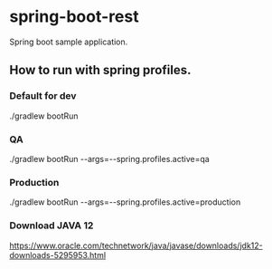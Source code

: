 # spring-boot-rest
Spring boot sample application.

## How to run with spring profiles.

### Default for dev
./gradlew bootRun

### QA
./gradlew bootRun --args=--spring.profiles.active=qa

### Production
./gradlew bootRun --args=--spring.profiles.active=production


### Download JAVA 12

https://www.oracle.com/technetwork/java/javase/downloads/jdk12-downloads-5295953.html